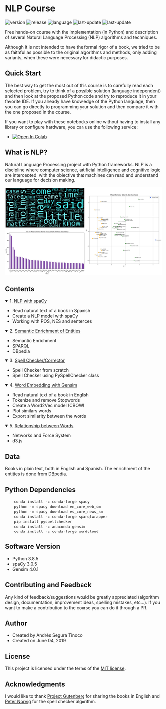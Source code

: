 # NLP Course
![version](https://img.shields.io/badge/version-Pro-blue)
![release](https://img.shields.io/badge/release-1.0.3-blue)
![language](https://img.shields.io/badge/language-Python_3.7%7C3.8-brightgreen)
![last-update](https://img.shields.io/badge/last_update-11/08/2021-orange)
![last-update](https://img.shields.io/badge/license-MIT-orange)

Free hands-on course with the implementation (in Python) and description of several Natural Language Processing (NLP) algorithms and techniques.

Although it is not intended to have the formal rigor of a book, we tried to be as faithful as possible to the original algorithms and methods, only adding variants, when these were necessary for didactic purposes.

## Quick Start
The best way to get the most out of this course is to carefully read each selected problem, try to think of a possible solution (language independent) and then look at the proposed Python code and try to reproduce it in your favorite IDE. If you already have knowledge of the Python language, then you can go directly to programming your solution and then compare it with the one proposed in the course.

If you want to play with these notebooks online without having to install any library or configure hardware, you can use the following service:
- <a href="https://colab.research.google.com/github/ansegura7/NLP/blob/master/" target="_blank"><img src="https://colab.research.google.com/assets/colab-badge.svg" alt="Open In Colab"/></a>

## What is NLP?
Natural Language Processing project with Python frameworks. NLP is a discipline where computer science, artificial intelligence and cognitive logic are intercepted, with the objective that machines can read and understand our language for decision making.

![NLP Header](https://raw.githubusercontent.com/ansegura7/NLP/master/image/header.jpg)

## Contents
<details open>
<summary>1. <a href="https://ansegura7.github.io/NLP/pages/NLP_SpaCy.html" >NLP with spaCy</a></summary>
<ul>
	<li>Read natural text of a book in Spanish</li>
	<li>Create a NLP model with spaCy</li>
	<li>Working with POS, NES and sentences</li>
</ul>
</details>
<details open>
<summary>2. <a href="https://ansegura7.github.io/NLP/pages/NLP_SemanticEnrich.html" >Semantic Enrichment of Entities</a></summary>
<ul>
	<li>Semantic Enrichment</li>
	<li>SPARQL</li>
	<li>DBpedia</li>
</ul>
</details>
<details open>
<summary>3. <a href="https://ansegura7.github.io/NLP/pages/NLP_SpellChecker.html" >Spell Checker/Corrector</a></summary>
<ul>
	<li>Spell Checker from scratch</li>
	<li>Spell Checker using PySpellChecker class</li>
</ul>
</details>
<details open>
<summary>4. <a href="https://ansegura7.github.io/NLP/pages/NLP_Word2Vec.html" >Word Embedding with Gensim</a></summary>
<ul>
	<li>Read natural text of a book in English</li>
	<li>Tokenize and remove Stopwords</li>
	<li>Create a Word2Vec model (CBOW)</li>
	<li>Plot similars words</li>
	<li>Export similarity between the words</li>
</ul>
</details>
<details open>
<summary>5. <a href="https://ansegura7.github.io/NLP/pages/NLP_Network.html" >Relationship between Words</a></summary>
<ul>
	<li>Networks and Force System</li>
	<li>d3.js</li>
</ul>
</details>

## Data
Books in plain text, both in English and Spanish. The enrichment of the entities is done from DBpedia.

## Python Dependencies
``` console
    conda install -c conda-forge spacy
    python -m spacy download en_core_web_sm
    python -m spacy download es_core_news_sm
    conda install -c conda-forge sparqlwrapper
    pip install pyspellchecker
    conda install -c anaconda gensim
    conda install -c conda-forge wordcloud
```

## Software Version
- Python 3.8.5
- spaCy 3.0.5
- Gensim 4.0.1

## Contributing and Feedback
Any kind of feedback/suggestions would be greatly appreciated (algorithm design, documentation, improvement ideas, spelling mistakes, etc...). If you want to make a contribution to the course you can do it through a PR.

## Author
- Created by Andrés Segura Tinoco
- Created on June 04, 2019

## License
This project is licensed under the terms of the <a href="https://github.com/ansegura7/NLP/blob/master/LICENSE">MIT license</a>.

## Acknowledgments
I would like to thank <a href="http://www.gutenberg.org" target="_blank" >Project Gutenberg</a> for sharing the books in English and <a href="https://norvig.com/" target="_blank" >Peter Norvig</a> for the spell checker algorithm.
